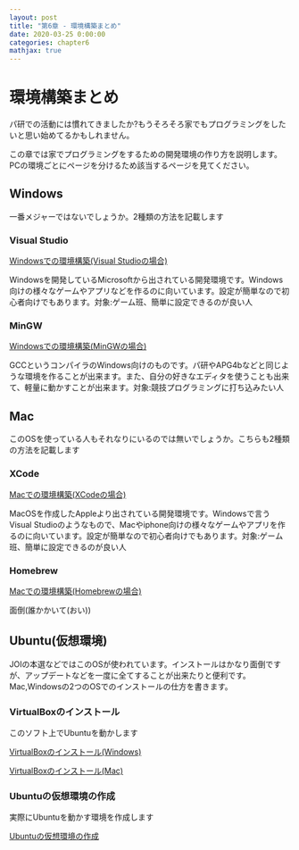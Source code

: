 ```yaml
---
layout: post
title: "第6章 - 環境構築まとめ"
date: 2020-03-25 0:00:00
categories: chapter6
mathjax: true
---
```


# 環境構築まとめ

パ研での活動には慣れてきましたか?もうそろそろ家でもプログラミングをしたいと思い始めてるかもしれません。

この章では家でプログラミングをするための開発環境の作り方を説明します。
PCの環境ごとにページを分けるため該当するページを見てください。

## Windows
一番メジャーではないでしょうか。2種類の方法を記載します

### Visual Studio
[Windowsでの環境構築(Visual Studioの場合)](chapter6-windows-visualstudio)

Windowsを開発しているMicrosoftから出されている開発環境です。Windows向けの様々なゲームやアプリなどを作るのに向いています。設定が簡単なので初心者向けでもあります。対象:ゲーム班、簡単に設定できるのが良い人

### MinGW
[Windowsでの環境構築(MinGWの場合)](chapter6-windows-mingw)

GCCというコンパイラのWindows向けのものです。パ研やAPG4bなどと同じような環境を作ることが出来ます。また、自分の好きなエディタを使うことも出来て、軽量に動かすことが出来ます。対象:競技プログラミングに打ち込みたい人

## Mac
このOSを使っている人もそれなりにいるのでは無いでしょうか。こちらも2種類の方法を記載します

### XCode
[Macでの環境構築(XCodeの場合)](chapter6-mac-xcode)

MacOSを作成したAppleより出されている開発環境です。Windowsで言うVisual Studioのようなもので、Macやiphone向けの様々なゲームやアプリを作るのに向いています。設定が簡単なので初心者向けでもあります。対象:ゲーム班、簡単に設定できるのが良い人

### Homebrew
[Macでの環境構築(Homebrewの場合)](chapter6-mac-gcc)

面倒(誰かかいて(おい))

## Ubuntu(仮想環境)
JOIの本選などではこのOSが使われています。インストールはかなり面倒ですが、アップデートなどを一度に全てすることが出来たりと便利です。Mac,Windowsの2つのOSでのインストールの仕方を書きます。

### VirtualBoxのインストール
このソフト上でUbuntuを動かします

[VirtualBoxのインストール(Windows)](chapter6-virtualbox-windows)

[VirtualBoxのインストール(Mac)](chapter6-virtualbox-mac)

### Ubuntuの仮想環境の作成
実際にUbuntuを動かす環境を作成します

[Ubuntuの仮想環境の作成](chapter6-ubuntu-virtualmachine)
